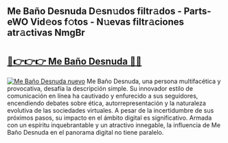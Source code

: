 ## Me Baño Desnuda D𝚎sn𝚞dos filtr𝚊dos - Parts-eWO Vid𝚎os f𝚘tos - N𝚞evas filtr𝚊ciones atr𝚊ctivas NmgBr

# <h2><a href="http://mb5tae.tromn.icu/?c=Me+Ba%c3%b1o+Desnuda">🔗👉👉👉 Me Baño Desnuda 🔗🔗</a></h2>

[![Me Baño Desnuda nuevo](https://i.imgur.com/pEAQMta.gif)](http://mb5tae.tromn.icu/?c=Me+Ba%c3%b1o+Desnuda)
Me Baño Desnuda, una persona multifacética y provocativa, desafía la descripción simple. Su innovador estilo de comunicación en línea ha cautivado y enfurecido a sus seguidores, encendiendo debates sobre ética, autorrepresentación y la naturaleza evolutiva de las sociedades virtuales. A pesar de la incertidumbre de sus próximos pasos, su impacto en el ámbito digital es significativo. Armada con un espíritu inquebrantable y un atractivo innegable, la influencia de Me Baño Desnuda en el panorama digital no tiene paralelo.
